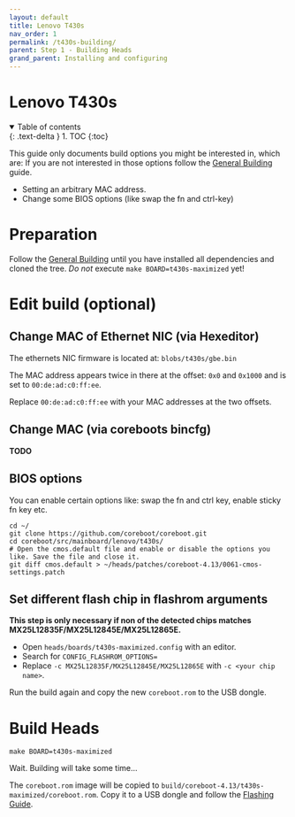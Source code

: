 ```yaml
---
layout: default
title: Lenovo T430s
nav_order: 1
permalink: /t430s-building/
parent: Step 1 - Building Heads
grand_parent: Installing and configuring
---
```


Lenovo T430s
====

<!-- markdownlint-disable MD033 -->
<details open markdown="block">
  <summary>
    Table of contents
  </summary>
  {: .text-delta }
1. TOC
{:toc}
</details>
<!-- markdownlint-enable MD033 -->

This guide only documents build options you might be interested in, which are:
If you are not interested in those options follow the [General Building](/general-building/) guide.

- Setting an arbitrary MAC address.
- Change some BIOS options (like swap the fn and ctrl-key)

# Preparation

Follow the [General Building](/general-building/) until you have installed all dependencies and cloned the tree. _Do not_ execute `make BOARD=t430s-maximized` yet!

# Edit build (optional)

## Change MAC of Ethernet NIC (via Hexeditor)


The ethernets NIC firmware is located at: `blobs/t430s/gbe.bin`

The MAC address appears twice in there at the offset: `0x0` and `0x1000` and is set to `00:de:ad:c0:ff:ee`.

Replace `00:de:ad:c0:ff:ee` with your MAC addresses at the two offsets.

## Change MAC (via coreboots bincfg)

**TODO**
<!-- clone https://github.com/coreboot/coreboot.git
cd build/coreboot/utils/bincfg/ && make
set mac in gbe-8...
bincfg gbe-8...spec gbe8...set gbe1
-->

## BIOS options

You can enable certain options like: swap the fn and ctrl key, enable sticky fn key etc.

```
cd ~/
git clone https://github.com/coreboot/coreboot.git
cd coreboot/src/mainboard/lenovo/t430s/
# Open the cmos.default file and enable or disable the options you like. Save the file and close it.
git diff cmos.default > ~/heads/patches/coreboot-4.13/0061-cmos-settings.patch
```

## Set different flash chip in flashrom arguments

**This step is only necessary if non of the detected chips matches MX25L12835F/MX25L12845E/MX25L12865E.**

- Open `heads/boards/t430s-maximized.config` with an editor.
- Search for `CONFIG_FLASHROM_OPTIONS=`
- Replace `-c MX25L12835F/MX25L12845E/MX25L12865E` with `-c <your chip name>`.

Run the build again and copy the new `coreboot.rom` to the USB dongle.

# Build Heads
```
make BOARD=t430s-maximized
```

Wait. Building will take some time...

The `coreboot.rom` image will be copied to `build/coreboot-4.13/t430s-maximized/coreboot.rom`.
Copy it to a USB dongle and follow the [Flashing Guide](/t430s-flashing/).
